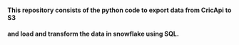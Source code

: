 #### This repository consists of the python code to export data from CricApi to S3

#### and load and transform the data in snowflake using SQL.
